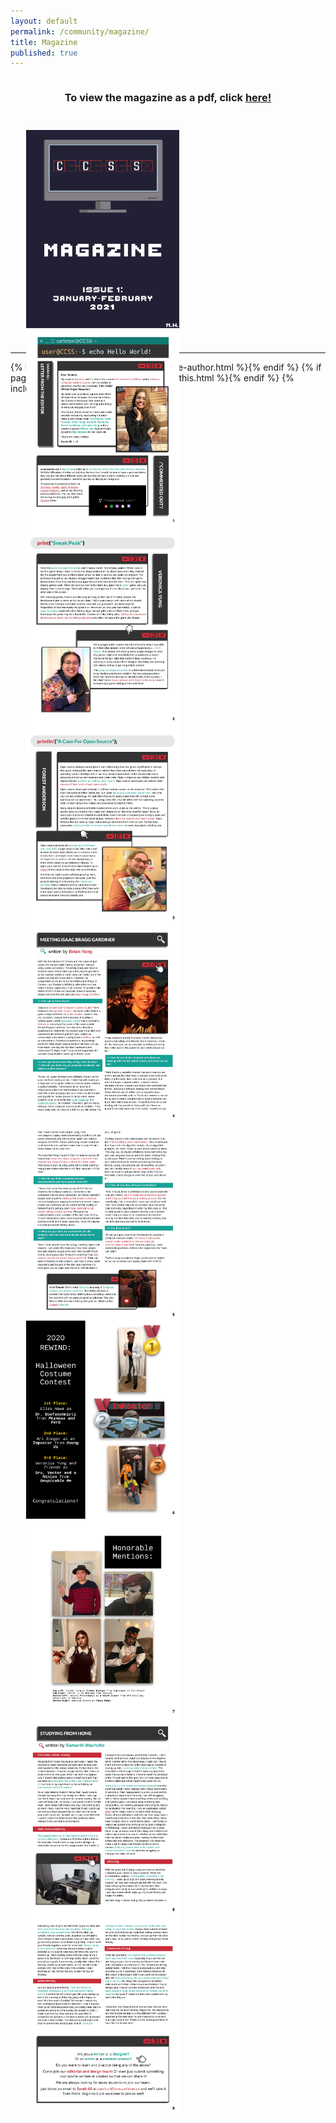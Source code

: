 ```yaml
---
layout: default
permalink: /community/magazine/
title: Magazine
published: true
---
```


<!--<script src="http://www.turnjs.com/lib/turn.min.js"></script>-->
<script src="/js/turn.min.js"></script>
<!--<script src="https://cdn.tutorialjinni.com/turn.js/3/turn.min.js"></script>-->
<style>
.book-wrap{
    display:flex;
    flex-direction: column;
    justify-content:center;
    align-items: center;
}

.wrapper {
  align-items: center;
  display: flex;
  height: 90%;
  justify-content: center;
  margin: 5%;
  width: 90%;
}
.aspect {
  padding-bottom: 70%;
  position: relative;
  width: 100%;
}
.aspect-inner {
  bottom: 0;
  left: 0;
  position: absolute;
  right: 0;
  top: 0;
}

.flipbook {
  height: 100%;
  transition: margin-left 0.25s ease-out;
  width: 100%;
  -webkit-touch-callout: none;
  -webkit-user-select: none;
  -khtml-user-select: none;
  -moz-user-select: none;
  -ms-user-select: none;
  user-select: none;
}
.flipbook .page {
  height: 100%;
  width: 100%;
}
.flipbook .page img {
  max-width: 100%;
  height: 100%;
}

</style>

<div class='content-wrap' style="padding-bottom: 0px">
   <div class="book-wrap">
      <h3>To view the magazine as a pdf, click <a href="/slides/CCSS_Magazine_Issue_1.pdf">here!</a></h3>
      <div class="wrapper">
         <div class="aspect">
            <div class="aspect-inner">
               <div class="flipbook" id="flipbook">
                  <div class="page"><img src="/images/magazine/1/CCSS_Magazine_Issue_1-01.jpg" alt="" /></div>
                  <div class="page"><img src="/images/magazine/1/CCSS_Magazine_Issue_1-02.jpg" alt="" /></div>
                  <div class="page"><img src="/images/magazine/1/CCSS_Magazine_Issue_1-03.jpg" alt="" /></div>
                  <div class="page"><img src="/images/magazine/1/CCSS_Magazine_Issue_1-04.jpg" alt="" /></div>
                  <div class="page"><img src="/images/magazine/1/CCSS_Magazine_Issue_1-05.jpg" alt="" /></div>
                  <div class="page"><img src="/images/magazine/1/CCSS_Magazine_Issue_1-06.jpg" alt="" /></div>
                  <div class="page"><img src="/images/magazine/1/CCSS_Magazine_Issue_1-07.jpg" alt="" /></div>
                  <div class="page"><img src="/images/magazine/1/CCSS_Magazine_Issue_1-08.jpg" alt="" /></div>
                  <div class="page"><img src="/images/magazine/1/CCSS_Magazine_Issue_1-09.jpg" alt="" /></div>
                  <div class="page"><img src="/images/magazine/1/CCSS_Magazine_Issue_1-10.jpg" alt="" /></div>
               </div>
            </div>
         </div>
      </div>
   </div>
</div>
<script>

var flipbookEL = document.getElementById('flipbook');
window.addEventListener('resize', function (e) {
  flipbookEL.style.width = '';
  flipbookEL.style.height = '';
  $(flipbookEL).turn('size', flipbookEL.clientWidth, flipbookEL.clientHeight);
});
$(flipbookEL).turn({
    autoCenter: true
});

</script>

<div class="content-wrap" style="padding-top: 0px">
    <div class="inner-wrap">
        <div id="content" class="page-content">
            <hr />
            <footer class="page-footer">
                {% if page.categories %}{% include page-author.html %}{% endif %}
                {% if page.share != false %}{% include share-this.html %}{% endif %}
                {% include page-meta.html %}
            </footer><!-- /.footer -->
        </div>
    </div>
</div>
